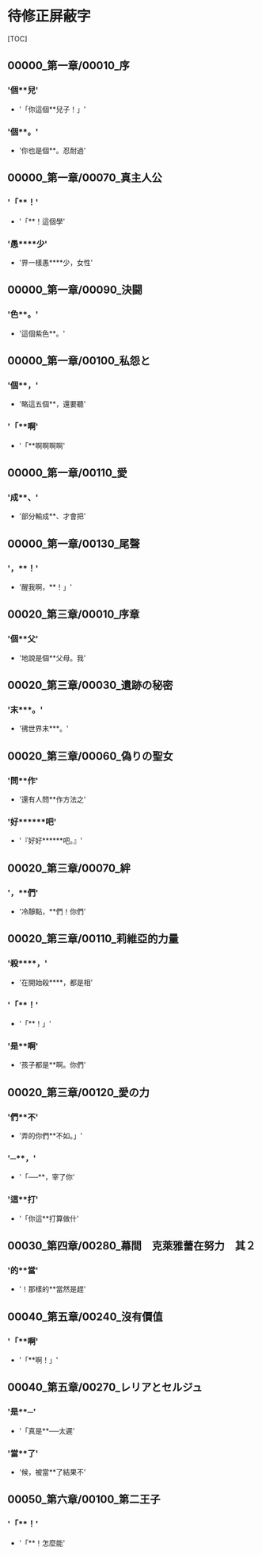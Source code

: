 # 待修正屏蔽字

[TOC]

## 00000_第一章/00010_序

### '個**兒'

- '「你這個**兒子！」'

### '個**。'

- '你也是個**。忍耐過'


## 00000_第一章/00070_真主人公

### '「**！'

- '「**！這個學'

### '愚****少'

- '界一樣愚****少，女性'


## 00000_第一章/00090_決闘

### '色**。'

- '這個紫色**。'


## 00000_第一章/00100_私怨と

### '個**，'

- '略這五個**，還要聽'

### '「**啊'

- '「**啊啊啊啊'


## 00000_第一章/00110_愛

### '成**、'

- '部分輸成**、才會把'


## 00000_第一章/00130_尾聲

### '，**！'

- '醒我啊，**！」'


## 00020_第三章/00010_序章

### '個**父'

- '地說是個**父母。我'


## 00020_第三章/00030_遺跡の秘密

### '末***。'

- '彿世界末***。'


## 00020_第三章/00060_偽りの聖女

### '問**作'

- '還有人問**作方法之'

### '好******吧'

- '『好好******吧。』'


## 00020_第三章/00070_絆

### '，**們'

- '冷靜點，**們！你們'


## 00020_第三章/00110_莉維亞的力量

### '殺****，'

- '在開始殺****，都是相'

### '「**！'

- '「**！」'

### '是**啊'

- '孩子都是**啊。你們'


## 00020_第三章/00120_愛の力

### '們**不'

- '弄的你們**不如。」'

### '─**，'

- '「──**，宰了你'

### '這**打'

- '「你這**打算做什'


## 00030_第四章/00280_幕間　克萊雅蕾在努力　其２

### '的**當'

- '！那樣的**當然是趕'


## 00040_第五章/00240_沒有價值

### '「**啊'

- '「**啊！」'


## 00040_第五章/00270_レリアとセルジュ

### '是**─'

- '「真是**──太遲'

### '當**了'

- '候，被當**了結果不'


## 00050_第六章/00100_第二王子

### '「**！'

- '「**！怎麼能'

